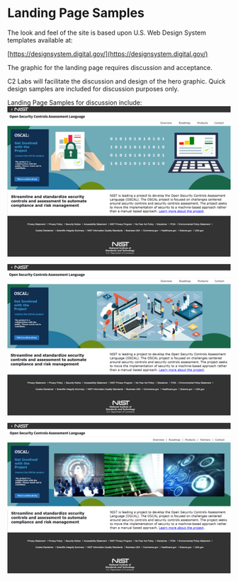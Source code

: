 # Landing Page Samples
The look and feel of the site is based upon U.S. Web Design System templates available at:

[https://designsystem.digital.gov/](https://designsystem.digital.gov/)

The graphic for the landing page requires discussion and acceptance. 

C2 Labs will facilitate the discussion and design of the hero graphic. Quick design samples are included for discussion purposes only.

Landing Page Samples for discussion include:
![Sample Landing Page 1 for OSCAL](imgs/OSCAL_LandingPage_Sample1.png)


![Sample Landing Page 2 for OSCAL](imgs/OSCAL_LandingPage_Sample2.png)


![Sample Landing Page 3 for OSCAL](imgs/OSCAL_LandingPage_Sample3.png)
